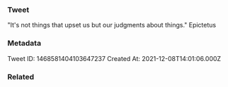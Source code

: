 ### Tweet
"It's not things that upset us but our judgments about things." Epictetus

### Metadata
Tweet ID: 1468581404103647237
Created At: 2021-12-08T14:01:06.000Z

### Related

